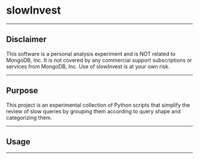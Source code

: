 # slowInvest


-----------------------------
## Disclaimer
This software is a personal analysis experiment and is NOT related to MongoDB, Inc. It is not covered by any commercial support subscriptions or services from MongoDB, Inc. Use of slowInvest is at your own risk.

-----------------------------
## Purpose
This project is an experimental collection of Python scripts that simplify the review of slow queries by grouping them according to query shape and categorizing them.

-----------------------------
## Usage

-----------------------------